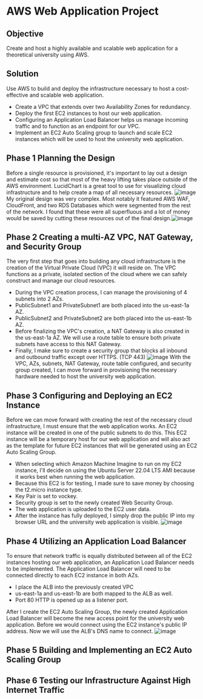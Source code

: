 # AWS Web Application Project

## Objective
Create and host a highly available and scalable web application for a theoretical university using AWS.

## Solution
Use AWS to build and deploy the infrastructure necessary to host a cost-effective and scalable web application.
+ Create a VPC that extends over two Availability Zones for redundancy.
+ Deploy the first EC2 instances to host our web application.
+ Configuring an Application Load Balancer helps us manage incoming traffic and to function as an endpoint for our VPC.
+ Implement an EC2 Auto Scaling group to launch and scale EC2 instances which will be used to host the university web application.

## Phase 1 Planning the Design
Before a single resource is provisioned, it's important to lay out a design and estimate cost so that most of the heavy lifting takes place outside of the AWS environment. LucidChart is a great tool to use for visualizing cloud infrastructure and to help create a map of all necessary resources. ![image](https://github.com/BJerdon/university-web-application/assets/133431472/8b0d94bc-581e-4d8e-89b0-8ab9b474aca3)
My original design was very complex. Most notably it featured AWS WAF, CloudFront, and two RDS Databases which were segmented from the rest of the network. I found that these were all superfluous and a lot of money would be saved by cutting these resources out of the final design.![image](https://github.com/BJerdon/university-web-application/assets/133431472/e9c6ae97-8073-423e-b9a3-716823c73425)

## Phase 2 Creating a multi-AZ VPC, NAT Gateway, and Security Group
The very first step that goes into building any cloud infrastructure is the creation of the Virtual Private Cloud (VPC) it will reside on.
The VPC functions as a private, isolated section of the cloud where we can safely construct and manage our cloud resources.
+ During the VPC creation process, I can manage the provisioning of 4 subnets into 2 AZs.
+ PublicSubnet1 and PrivateSubnet1 are both placed into the us-east-1a AZ.
+ PublicSubnet2 and PrivateSubnet2 are both placed into the us-east-1b AZ.
+ Before finalizing the VPC's creation, a NAT Gateway is also created in the us-east-1a AZ. We will use a route table to ensure both private subnets have access to this NAT Gateway.
+ Finally, I make sure to create a security group that blocks all inbound and outbound traffic except over HTTPS. (TCP 443)
![image](https://github.com/BJerdon/university-web-application/assets/133431472/91d9c4cd-4871-48b6-ad81-7290a0705bea)
With the VPC, AZs, subnets, NAT Gateway, route table configured, and security group created, I can move forward in provisioning the necessary hardware needed to host the university web application.

## Phase 3 Configuring and Deploying an EC2 Instance
Before we can move forward with creating the rest of the necessary cloud infrastructure, I must ensure that the web application works. An EC2 instance will be created in one of the public subnets to do this. This EC2 instance will be a temporary host for our web application and will also act as the template for future EC2 instances that will be generated using an EC2 Auto Scaling Group.
+ When selecting which Amazon Machine Imagine to run on my EC2 instance, I'll decide on using the Ubuntu Server 22.04 LTS AMI because it works best when running the web application.
+ Because this EC2 is for testing, I made sure to save money by choosing the t2.micro instance type.
+ Key Pair is set to vockey.
+ Security group is set to the newly created Web Security Group.
+ The web application is uploaded to the EC2 user data.
+ After the instance has fully deployed, I simply drop the public IP into my browser URL and the university web application is visible.
![image](https://github.com/BJerdon/university-web-application/assets/133431472/25237f0c-ca86-4f89-9516-1b6f1380d8de)

## Phase 4 Utilizing an Application Load Balancer
To ensure that network traffic is equally distributed between all of the EC2 instances hosting our web application, an Application Load Balancer needs to be implemented. The Application Load Balancer will need to be connected directly to each EC2 instance in both AZs.
+ I place the ALB into the previously created VPC
+ us-east-1a and us-east-1b are both mapped to the ALB as well.
+ Port 80 HTTP is opened up as a listener port.

After I create the EC2 Auto Scaling Group, the newly created Application Load Balancer will become the new access point for the university web application. Before we would connect using the EC2 instance's public IP address. Now we will use the ALB's DNS name to connect.
![image](https://github.com/BJerdon/university-web-application/assets/133431472/4c8a3a42-0ec0-4ede-abc6-33f12379eea0)

## Phase 5 Building and Implementing an EC2 Auto Scaling Group


## Phase 6 Testing our Infrastructure Against High Internet Traffic
